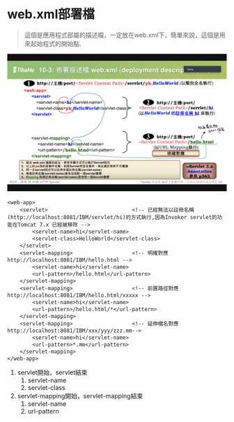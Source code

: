 # web.xml部署檔

> 這個是應用程式部屬的描述檔，一定放在web.xml下，簡單來說，這個是用來起始程式的開始點.

![xml1](../../../.gitbook/assets/2020-10-21-09-51-25.png)

```markup
<web-app>
    <servlet>                           <!-- 已經無法以註冊名稱(http://localhost:8081/IBM/servlet/hi)的方式執行,因為Invoker servlet的功能在Tomcat 7.x 已經被移除 -->
        <servlet-name>hi</servlet-name>
        <servlet-class>HelloWorld</servlet-class>
    </servlet>
    <servlet-mapping>                   <!-- 明確對應 http://localhost:8081/IBM/hello.html -->
        <servlet-name>hi</servlet-name>
        <url-pattern>/hello.html</url-pattern>
    </servlet-mapping>
    <servlet-mapping>                   <!-- 前置路徑對應 http://localhost:8081/IBM/hello.html/xxxxx -->
        <servlet-name>hi</servlet-name>
        <url-pattern>/hello.html/*</url-pattern>
    </servlet-mapping>
    <servlet-mapping>                   <!-- 延伸檔名對應 http://localhost:8081/IBM/xxx/yyy/zzz.mm-->
        <servlet-name>hi</servlet-name>
        <url-pattern>*.mm</url-pattern>
    </servlet-mapping>
</web-app>
```

1. servlet開始，servlet結束
   1. servlet-name
   2. servlet-class
2. servlet-mapping開始，servlet-mapping結束
   1. servlet-name
   2. url-pattern

